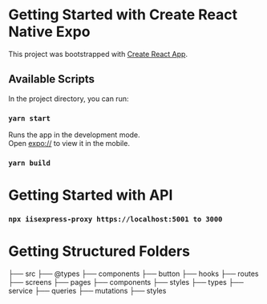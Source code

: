 # Getting Started with Create React Native Expo

This project was bootstrapped with [Create React App](https://docs.expo.dev/).

## Available Scripts

In the project directory, you can run:

### `yarn start`

Runs the app in the development mode.\
Open [expo://](expo://) to view it in the mobile.

### `yarn build`

# Getting Started with API

### `npx iisexpress-proxy https://localhost:5001 to 3000`

# Getting Structured Folders

├── src
├── @types
├── components
    ├── button
├── hooks
├── routes
├── screens
    ├── pages
        ├── components
        ├── styles
        ├── types
├── service
    ├── queries
    ├── mutations
├── styles
